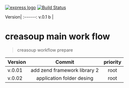 [![express logo](http://www.creasoup.com/wp-content/uploads/2012/10/logo.png)](http://creasoup.com/)
[![Build Status](https://travis-ci.org/kardesyazilim/proper.svg?branch=master)](https://travis-ci.org/kardesyazilim/proper)

Version|
:------:
v.0.1 b |


# creasoup  main work flow 

> creasoup workflow prepare

Version  | Commit | priority |
:-------- | :--------: | :--------: | 
v.0.01 | add zend framework library 2 | root | 
v.0.02 | application folder desing | root |
